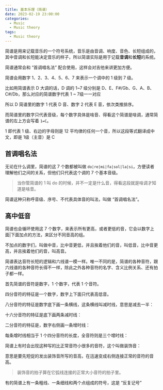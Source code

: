 ```yaml
---
title: 基本乐理（简谱）
date: 2023-02-19 23:00:00
categories:
  - Music
  - Music theory
tags:
  - Music theory
---
```

简谱是用来记载音乐的一个符号系统，音乐是由音调、响度、音色、长短组成的，其中音调和长短能决定音乐的样子，所以简谱实际是用于记载**音调**和**长短**的系统。

简谱通常会和 “首调唱名法” 配合使用，这样会对吉他来讲更加方便。

简谱会用数字 1、2、3、4、5、6、7 来表示一个调中的 1 级到 7 级。

比如用简谱表示 D 大调的话，D 调的 1~7 级分别是 D、E、F#/Gb、G、A、B、C#/Db，那么对应的简谱数字代表 1 ~ 7级一一对应

<hairy-image src="https://pic.imgdb.cn/item/63f323ebf144a01007634c1a.jpg" />

所以 D 简谱里的数字 1 代表 D 音、数字 2 代表 E 音，依次类推排序。

而简谱里的数字只代表音级，每个数字具体是啥音、得看这个简谱是啥调，通常简谱的左上方会写着 `1=C`。

1 即代表 1 级、右边的字母则是 12 平均律的任何一个音，所以这段等式翻译成中文，即是 1级（主音）是 C

<hairy-image src="https://pic.imgdb.cn/item/63f324b6f144a010076460c9.jpg" />

<!-- more -->
## 首调唱名法

无论在什么调里，简谱的这 7 个数都被叫做 `do|re|mi|fa|sol|la|si`，方便读者理解他们之间的关系，但他们只代表这个调的 7 个基本音级。

> 当你管简谱的 1 叫 do 的时候，并不一定是什么音，得看这段就是啥调才知道是啥音。

简谱这种只称呼音级、序号、不代表具体音的叫法，叫做 “首调唱名法”。

## 高中低音

简谱也会循环使用这 7 个数字，来表示所有更高，或者更低的音，它会以数字上面|下面加点的方法，来区分不同音高的组。

不加点的数字们，叫做中音，比中音更低，并且挨着他们的音，叫低音，比中音更高，并且挨着他们的音，叫高音。

简谱表达音符长短的逻辑和六线谱一模一样。唯一不同的是，简谱的各种音符，跟六线谱的各种音符长得不一样，除此之外各种音符的名字、含义比例关系、还有拍子都一样。

首先简谱的音符是数字，1 个数字，代表 1 个音符。

四分音符的特征是一个数字，数字上下面只代表高低音。

八分音符的特征是数字底下画一条横线，这条横线叫减时线，意思是减去一半：

<!-- more -->

<hairy-image src="https://pic.imgdb.cn/item/63f35fe5f144a01007ba4e09.jpg" />

十六分音符的特征是底下画两条减时线：

<hairy-image src="https://pic.imgdb.cn/item/63f36019f144a01007ba8e0f.jpg" />

二分音符的特征是，数字右侧画一条增时线：

<hairy-image src="https://pic.imgdb.cn/item/63f36049f144a01007bac7ef.jpg" />

每条增时线相当于 1 个四分音符的长度，全音符则是三个增时线：

<hairy-image src="https://pic.imgdb.cn/item/63f3616cf144a01007bca474.jpg" />

简谱上有时会出现这种写的比正常音符小很多的音符，这个叫做装饰音：

<hairy-image src="https://pic.imgdb.cn/item/63f364d4f144a01007c1b2c8.jpg" />

意思是要先短促的发出装饰音所写的音高，在迅速变成右侧连接正常的音符的音高。

> 装饰音的拍子算在它弧线连接的正常大小音符的拍子里。

有的简谱上有一条粗线、一条细线和两个点组成的符号，这是 “反复记号”

<hairy-image src="https://pic.imgdb.cn/item/63f365b1f144a01007c37e69.jpg" />
